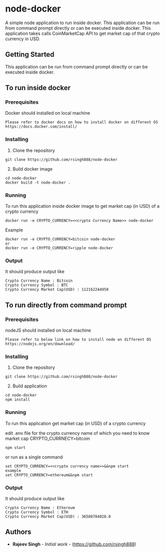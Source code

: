 # node-docker

A simple node application to run inside docker. This application can be run from command prompt directly or can be executed inside docker.
This application takes calls CoinMarketCap API to get market cap of that crypto currency in USD.

## Getting Started

This application can be run from command prompt directly or can be executed inside docker.

## To run inside docker

### Prerequisites

Docker should installed on local machine

```
Please refer to docker docs on how to install docker on different OS
https://docs.docker.com/install/
```

### Installing



1. Clone the repository

```
git clone https://github.com/rsingh888/node-docker
```

2. Build docker image

```
cd node-docker
docker build -t node-docker .
```


### Running

To run this application inside docker image to get market cap (in USD) of a crypto currency

```
docker run -e CRYPTO_CURRENCY=<<crypto Currency Name>> node-docker
```

Example
```
docker run -e CRYPTO_CURRENCY=bitcoin node-docker
or
docker run -e CRYPTO_CURRENCY=ripple node-docker
```

### Output

It should produce output like

```
Crypto Currency Name : Bitcoin
Crypto Currency Symbol : BTC
Crypto Currency Market Cap(USD) : 112162244950
```

## To run directly from command prompt

### Prerequisites

nodeJS should installed on local machine

```
Please refer to below link on how to install node on different OS
https://nodejs.org/en/download/

```

### Installing


1. Clone the repository

```
git clone https://github.com/rsingh888/node-docker
```

2. Build application

```
cd node-docker
npm install
```


### Running

To run this application get market cap (in USD) of a crypto currency

edit .env file for the crypto currency name of which you need to know market cap
CRYPTO_CURRNECY=bitcoin

```
npm start
```

or run as a single command
```
set CRYPTO_CURRENCY=<<crypto currency name>>&&npm start
example
set CRYPTO_CURRENCY=ethereum&&npm start
```

### Output

It should produce output like

```
Crypto Currency Name : Ethereum
Crypto Currency Symbol : ETH
Crypto Currency Market Cap(USD) : 36580784028.0
```

## Authors

* **Rajeev Singh** - *Initial work* - (https://github.com/rsingh888)